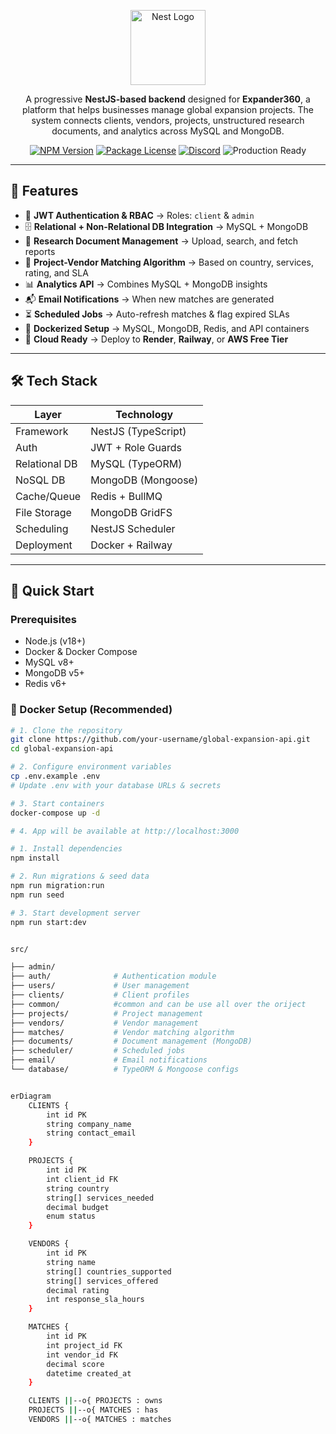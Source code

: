 <p align="center">
  <a href="http://nestjs.com/" target="blank"><img src="https://nestjs.com/img/logo-small.svg" width="120" alt="Nest Logo" /></a>
</p>

<p align="center">
  A progressive <strong>NestJS-based backend</strong> designed for <strong>Expander360</strong>, a platform that helps businesses manage global expansion projects.
  The system connects clients, vendors, projects, unstructured research documents, and analytics across MySQL and MongoDB.
</p>

<p align="center">
  <a href="https://www.npmjs.com/~nestjscore" target="_blank"><img src="https://img.shields.io/npm/v/@nestjs/core.svg" alt="NPM Version" /></a>
  <a href="https://www.npmjs.com/~nestjscore" target="_blank"><img src="https://img.shields.io/npm/l/@nestjs/core.svg" alt="Package License" /></a>
  <a href="https://discord.gg/G7Qnnhy" target="_blank"><img src="https://img.shields.io/badge/discord-online-brightgreen.svg" alt="Discord"/></a>
  <img src="https://img.shields.io/badge/Status-Production%20Ready-green.svg" alt="Production Ready" />
</p>

---

## 📌 Features
- 🔐 **JWT Authentication & RBAC** → Roles: `client` & `admin`
- 🗄 **Relational + Non-Relational DB Integration** → MySQL + MongoDB
- 📁 **Research Document Management** → Upload, search, and fetch reports
- 🤝 **Project-Vendor Matching Algorithm** → Based on country, services, rating, and SLA
- 📊 **Analytics API** → Combines MySQL + MongoDB insights
- 📬 **Email Notifications** → When new matches are generated
- ⏳ **Scheduled Jobs** → Auto-refresh matches & flag expired SLAs
- 🐳 **Dockerized Setup** → MySQL, MongoDB, Redis, and API containers
- 🚀 **Cloud Ready** → Deploy to **Render**, **Railway**, or **AWS Free Tier**

---

## 🛠 Tech Stack

| Layer        | Technology          |
|-------------|---------------------|
| Framework   | NestJS (TypeScript) |
| Auth        | JWT + Role Guards   |
| Relational DB | MySQL (TypeORM)   |
| NoSQL DB    | MongoDB (Mongoose)  |
| Cache/Queue | Redis + BullMQ      |
| File Storage| MongoDB GridFS      |
| Scheduling  | NestJS Scheduler    |
| Deployment  | Docker + Railway    |

---

## 🚀 Quick Start

### **Prerequisites**
- Node.js (v18+)
- Docker & Docker Compose
- MySQL v8+
- MongoDB v5+
- Redis v6+

### **🐳 Docker Setup (Recommended)**
```bash
# 1. Clone the repository
git clone https://github.com/your-username/global-expansion-api.git
cd global-expansion-api

# 2. Configure environment variables
cp .env.example .env
# Update .env with your database URLs & secrets

# 3. Start containers
docker-compose up -d

# 4. App will be available at http://localhost:3000

# 1. Install dependencies
npm install

# 2. Run migrations & seed data
npm run migration:run
npm run seed

# 3. Start development server
npm run start:dev


src/

├── admin/  
├── auth/              # Authentication module
├── users/             # User management
├── clients/           # Client profiles
├── common/            #common and can be use all over the oriject
├── projects/          # Project management
├── vendors/           # Vendor management
├── matches/           # Vendor matching algorithm
├── documents/         # Document management (MongoDB)
├── scheduler/         # Scheduled jobs
├── email/             # Email notifications
└── database/          # TypeORM & Mongoose configs


erDiagram
    CLIENTS {
        int id PK
        string company_name
        string contact_email
    }

    PROJECTS {
        int id PK
        int client_id FK
        string country
        string[] services_needed
        decimal budget
        enum status
    }

    VENDORS {
        int id PK
        string name
        string[] countries_supported
        string[] services_offered
        decimal rating
        int response_sla_hours
    }

    MATCHES {
        int id PK
        int project_id FK
        int vendor_id FK
        decimal score
        datetime created_at
    }

    CLIENTS ||--o{ PROJECTS : owns
    PROJECTS ||--o{ MATCHES : has
    VENDORS ||--o{ MATCHES : matches
